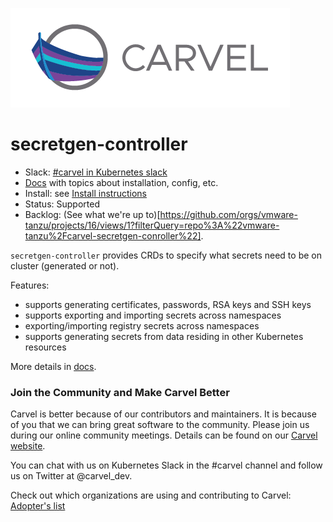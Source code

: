 ![logo](docs/CarvelLogo.png)

# secretgen-controller

- Slack: [#carvel in Kubernetes slack](https://slack.kubernetes.io)
- [Docs](docs/README.md) with topics about installation, config, etc.
- Install: see [Install instructions](docs/install.md)
- Status: Supported
- Backlog: (See what we're up to)[https://github.com/orgs/vmware-tanzu/projects/16/views/1?filterQuery=repo%3A%22vmware-tanzu%2Fcarvel-secretgen-conroller%22].

`secretgen-controller` provides CRDs to specify what secrets need to be on cluster (generated or not).

Features:

- supports generating certificates, passwords, RSA keys and SSH keys
- supports exporting and importing secrets across namespaces
- exporting/importing registry secrets across namespaces
- supports generating secrets from data residing in other Kubernetes resources

More details in [docs](docs/README.md).

### Join the Community and Make Carvel Better
Carvel is better because of our contributors and maintainers. It is because of you that we can bring great software to the community.
Please join us during our online community meetings. Details can be found on our [Carvel website](https://carvel.dev/community/).

You can chat with us on Kubernetes Slack in the #carvel channel and follow us on Twitter at @carvel_dev.

Check out which organizations are using and contributing to Carvel: [Adopter's list](https://github.com/vmware-tanzu/carvel/blob/master/ADOPTERS.md)
